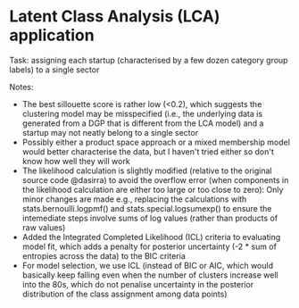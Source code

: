 # Latent Class Analysis (LCA) application

Task: assigning each startup (characterised by a few dozen category group labels) to a single sector

Notes:
- The best sillouette score is rather low (<0.2), which suggests the clustering model may be misspecified (i.e., the underlying data is generated from a DGP that is different from the LCA model) and a startup may not neatly belong to a single sector
- Possibly either a product space approach or a mixed membership model would better characterise the data, but I haven't tried either so don't know how well they will work
- The likelihood calculation is slightly modified (relative to the original source code @dasirra) to avoid the overflow error (when components in the likelihood calculation are either too large or too close to zero): Only minor changes are made e.g., replacing the calculations with stats.bernoulli.logpmf() and stats.special.logsumexp() to ensure the intemediate steps involve sums of log values (rather than products of raw values)
- Added the Integrated Completed Likelihood (ICL) criteria to evaluating model fit, which adds a penalty for posterior uncertainty (-2 * sum of entropies across the data) to the BIC criteria
- For model selection, we use ICL (instead of BIC or AIC, which would basically keep falling even when the number of clusters increase well into the 80s, which do not penalise uncertainty in the posterior distribution of the class assignment among data points)